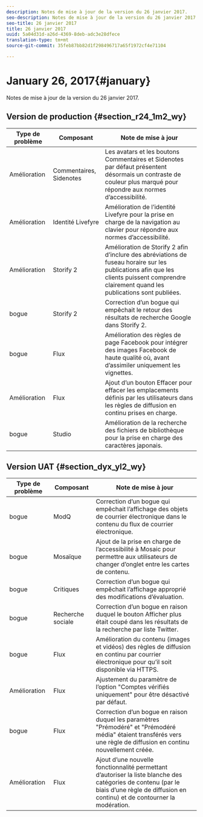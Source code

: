 ```yaml
---
description: Notes de mise à jour de la version du 26 janvier 2017.
seo-description: Notes de mise à jour de la version du 26 janvier 2017.
seo-title: 26 janvier 2017
title: 26 janvier 2017
uuid: 5a04d31d-a26d-4369-8deb-adc3e28dfece
translation-type: tm+mt
source-git-commit: 35feb87bb82d1f298496717a65f1972cf4e71104

---
```



# January 26, 2017{#january}

Notes de mise à jour de la version du 26 janvier 2017.

## Version de production {#section_r24_1m2_wy}

| Type de problème | Composant | Note de mise à jour |
|--- |--- |--- |
| Amélioration | Commentaires, Sidenotes | Les avatars et les boutons Commentaires et Sidenotes par défaut présentent désormais un contraste de couleur plus marqué pour répondre aux normes d’accessibilité. |
| Amélioration | Identité Livefyre | Amélioration de l’identité Livefyre pour la prise en charge de la navigation au clavier pour répondre aux normes d’accessibilité. |
| Amélioration | Storify 2 | Amélioration de Storify 2 afin d’inclure des abréviations de fuseau horaire sur les publications afin que les clients puissent comprendre clairement quand les publications sont publiées. |
| bogue | Storify 2 | Correction d’un bogue qui empêchait le retour des résultats de recherche Google dans Storify 2. |
| bogue | Flux | Amélioration des règles de page Facebook pour intégrer des images Facebook de haute qualité où, avant d’assimiler uniquement les vignettes. |
| Amélioration | Flux | Ajout d’un bouton Effacer pour effacer les emplacements définis par les utilisateurs dans les règles de diffusion en continu prises en charge. |
| bogue | Studio | Amélioration de la recherche des fichiers de bibliothèque pour la prise en charge des caractères japonais. |


## Version UAT {#section_dyx_yl2_wy}

| Type de problème | Composant | Note de mise à jour |
|--- |--- |--- |
| bogue | ModQ | Correction d’un bogue qui empêchait l’affichage des objets de courrier électronique dans le contenu du flux de courrier électronique. |
| bogue | Mosaïque | Ajout de la prise en charge de l’accessibilité à Mosaic pour permettre aux utilisateurs de changer d’onglet entre les cartes de contenu. |
| bogue | Critiques | Correction d’un bogue qui empêchait l’affichage approprié des modifications d’évaluation. |
| bogue | Recherche sociale | Correction d’un bogue en raison duquel le bouton Afficher plus était coupé dans les résultats de la recherche par liste Twitter. |
| bogue | Flux | Amélioration du contenu (images et vidéos) des règles de diffusion en continu par courrier électronique pour qu’il soit disponible via HTTPS. |
| Amélioration | Flux | Ajustement du paramètre de l’option "Comptes vérifiés uniquement" pour être désactivé par défaut. |
| bogue | Flux | Correction d’un bogue en raison duquel les paramètres "Prémodéré" et "Prémodéré média" étaient transférés vers une règle de diffusion en continu nouvellement créée. |
| Amélioration | Flux | Ajout d’une nouvelle fonctionnalité permettant d’autoriser la liste blanche des catégories de contenu (par le biais d’une règle de diffusion en continu) et de contourner la modération. |

